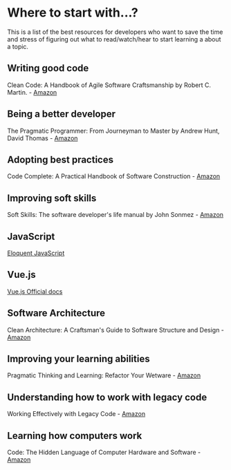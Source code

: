 # Where to start with...?

This is a list of the best resources for developers who want to save the time and stress of figuring out what to read/watch/hear to start learning a about a topic.

## Writing good code

Clean Code: A Handbook of Agile Software Craftsmanship by Robert C. Martin. - [Amazon](https://www.amazon.com/Clean-Code-Handbook-Software-Craftsmanship/dp/0132350882/ref=cm_cr_arp_d_product_top?ie=UTF8)

## Being a better developer

The Pragmatic Programmer: From Journeyman to Master	by Andrew Hunt,  David Thomas - [Amazon](https://www.amazon.com/Pragmatic-Programmer-Journeyman-Master/dp/020161622X)

## Adopting best practices

Code Complete: A Practical Handbook of Software Construction - [Amazon](https://www.amazon.com/Code-Complete-Practical-Handbook-Construction/dp/0735619670)

## Improving soft skills

Soft Skills: The software developer's life manual by John Sonmez - [Amazon](https://www.amazon.com/gp/product/1617292397/ref=as_li_tl?ie=UTF8&camp=1789&creative=9325&creativeASIN=1617292397&linkCode=as2&tag=aiop04-20&linkId=NJNM7Q6HVNOPALAK)

## JavaScript

[Eloquent JavaScript](https://eloquentjavascript.net/)

## Vue.js

[Vue.js Official docs](https://vuejs.org/v2/guide/)

## Software Architecture

Clean Architecture: A Craftsman's Guide to Software Structure and Design - [Amazon](https://www.amazon.com/Clean-Architecture-Craftsmans-Software-Structure/dp/0134494164/ref=cm_cr_arp_d_product_sims?ie=UTF8)

## Improving your learning abilities

Pragmatic Thinking and Learning: Refactor Your Wetware - [Amazon](https://www.amazon.com/Pragmatic-Thinking-Learning-Refactor-Programmers/dp/1934356050)

## Understanding how to work with legacy code

Working Effectively with Legacy Code - [Amazon](https://www.amazon.com/FEATHERS-WORK-EFFECT-LEG-CODE/dp/0131177052)

## Learning how computers work

Code: The Hidden Language of Computer Hardware and Software - [Amazon](https://www.amazon.com/gp/product/0735611319/ref=as_li_tl?ie=UTF8&tag=jasonroell600-20&camp=1789&creative=9325&linkCode=as2&creativeASIN=0735611319&linkId=ab999066f33f4804cad4aa6229b69a8e)